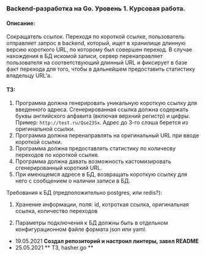 ### Backend-разработка на Go. Уровень 1. Курсовая работа.
#### Описание:
Сокращатель ссылок. Переходя по короткой ссылке, пользователь отправляет запрос в
backend, который, ищет в хранилище длинную версию короткого URL, по которому был совершен переход. В случае нахождения в БД искомой
записи, сервер перенаправляет пользователя на соответствующий длинный URL и фиксирует в базе
факт перехода для того, чтобы в дальнейшем предоставить статистику владельцу URL’а.

#### ТЗ:
1) Программа должна генерировать уникальную короткую ссылку для введенного адреса.
   Сгенерированная ссылка должна содержать буквы английского алфавита (включая верхний регистр) и цифры.
   Пример: `http://test.ru/Qse23Sx`. Адрес до 3-го слэша берется из оригинальной ссылки.
2) Программа должна перенаправлять на оригинальный URL при вводе короткой ссылки.
3) Программа должна предоставлять статистику по количесву переходов по короткой ссылке.
4) Программа должна давать возможность кастомизировать сгенерированный короткий URL.
5) При имеющемся адресе в БД, возвращать короткую ссылку для него с сообщением о наличии записи в БД.

Требования к БД (предположительно postgres, или redis?):
1) Хранение информации, поля:
   id, котроткая ссылка, оригинальная ссылка, количество переходов

2) Параметры подключения к БД должны быть в отдельном конфигурационном файле формата json или yaml.

- 19.05.2021 **Создал репозиторий и настроил линтеры, завел README**
- 25.05.2021 ** ТЗ, hasher.go **
